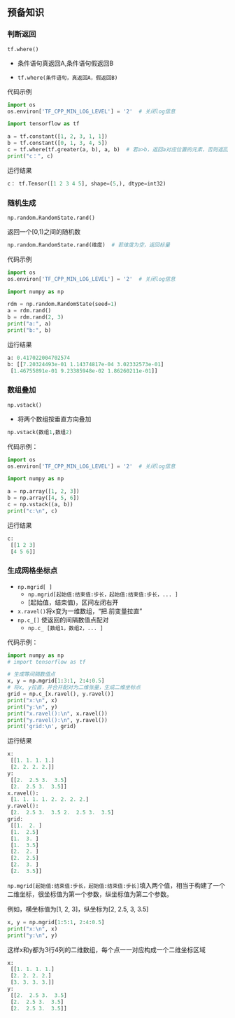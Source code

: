 ## 预备知识

### 判断返回

`tf.where()`

- 条件语句真返回A,条件语句假返回B

- `tf.where(条件语句，真返回A，假返回B)`

代码示例

```python
import os
os.environ['TF_CPP_MIN_LOG_LEVEL'] = '2'  # 关闭log信息

import tensorflow as tf

a = tf.constant([1, 2, 3, 1, 1])
b = tf.constant([0, 1, 3, 4, 5])
c = tf.where(tf.greater(a, b), a, b)  # 若a>b，返回a对应位置的元素，否则返回b对应位置的元素
print("c：", c)
```

运行结果

```python
c： tf.Tensor([1 2 3 4 5], shape=(5,), dtype=int32)
```



### 随机生成

`np.random.RandomState.rand()`

返回一个[0,1)之间的随机数

```python
np.random.RandomState.rand(维度)  # 若维度为空，返回标量
```

代码示例

```python
import os
os.environ['TF_CPP_MIN_LOG_LEVEL'] = '2'  # 关闭log信息

import numpy as np

rdm = np.random.RandomState(seed=1)
a = rdm.rand()
b = rdm.rand(2, 3)
print("a:", a)
print("b:", b)
```

运行结果

```python
a: 0.417022004702574
b: [[7.20324493e-01 1.14374817e-04 3.02332573e-01]
 [1.46755891e-01 9.23385948e-02 1.86260211e-01]]
```

### 数组叠加

`np.vstack()`

- 将两个数组按垂直方向叠加

```python
np.vstack(数组1,数组2)
```

代码示例：

```python
import os
os.environ['TF_CPP_MIN_LOG_LEVEL'] = '2'  # 关闭log信息

import numpy as np

a = np.array([1, 2, 3])
b = np.array([4, 5, 6])
c = np.vstack((a, b))
print("c:\n", c)
```

运行结果

```python
c:
 [[1 2 3]
 [4 5 6]]
```

### 生成网格坐标点

- `np.mgrid[ ]`
  - `np.mgrid[起始值:结束值:步长，起始值:结束值:步长，... ]`
  - [起始值，结束值)，区间左闭右开
- `x.ravel()`将x变为一维数组，“把.前变量拉直”
- `np.c_[]` 使返回的间隔数值点配对
  - `np.c_ [数组1，数组2，... ]`

代码示例：

```python
import numpy as np
# import tensorflow as tf

# 生成等间隔数值点
x, y = np.mgrid[1:3:1, 2:4:0.5]
# 将x, y拉直，并合并配对为二维张量，生成二维坐标点
grid = np.c_[x.ravel(), y.ravel()]
print("x:\n", x)
print("y:\n", y)
print("x.ravel():\n", x.ravel())
print("y.ravel():\n", y.ravel())
print('grid:\n', grid)
```

运行结果

```python
x:
 [[1. 1. 1. 1.]
 [2. 2. 2. 2.]]
y:
 [[2.  2.5 3.  3.5]
 [2.  2.5 3.  3.5]]
x.ravel():
 [1. 1. 1. 1. 2. 2. 2. 2.]
y.ravel():
 [2.  2.5 3.  3.5 2.  2.5 3.  3.5]
grid:
 [[1.  2. ]
 [1.  2.5]
 [1.  3. ]
 [1.  3.5]
 [2.  2. ]
 [2.  2.5]
 [2.  3. ]
 [2.  3.5]]
```

`np.mgrid[起始值:结束值:步长，起始值:结束值:步长]`填入两个值，相当于构建了一个二维坐标，很坐标值为第一个参数，纵坐标值为第二个参数。

例如，横坐标值为[1, 2, 3]，纵坐标为[2, 2.5, 3, 3.5]

```python
x, y = np.mgrid[1:5:1, 2:4:0.5]
print("x:\n", x)
print("y:\n", y)
```

这样x和y都为3行4列的二维数组，每个点一一对应构成一个二维坐标区域

```python
x:
 [[1. 1. 1. 1.]
 [2. 2. 2. 2.]
 [3. 3. 3. 3.]]
y:
 [[2.  2.5 3.  3.5]
 [2.  2.5 3.  3.5]
 [2.  2.5 3.  3.5]]
```

## 